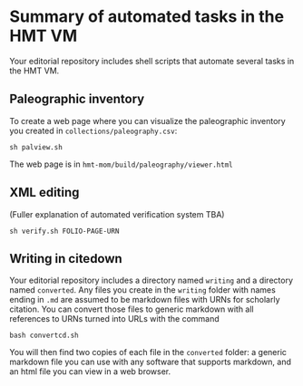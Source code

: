 # Summary of automated tasks in the HMT VM #

Your editorial repository includes shell scripts that automate several tasks in the HMT VM.

## Paleographic inventory ##

To create a web page where you can visualize the paleographic inventory you created in `collections/paleography.csv`:

    sh palview.sh

The web page is in `hmt-mom/build/paleography/viewer.html`


## XML editing ##

(Fuller explanation of automated verification system TBA)

    sh verify.sh FOLIO-PAGE-URN



## Writing in citedown ##

Your editorial repository includes a directory named `writing` and a directory named `converted`.  Any files you create in the `writing` folder with names ending in `.md` are assumed to be markdown files with URNs for scholarly citation.    You can convert those files to generic markdown with all references to URNs turned into URLs with the command

    bash convertcd.sh

You will then find two copies of each file in the `converted` folder:  a generic markdown file you can use with any software that supports markdown, and an html file you can view in a web browser.
